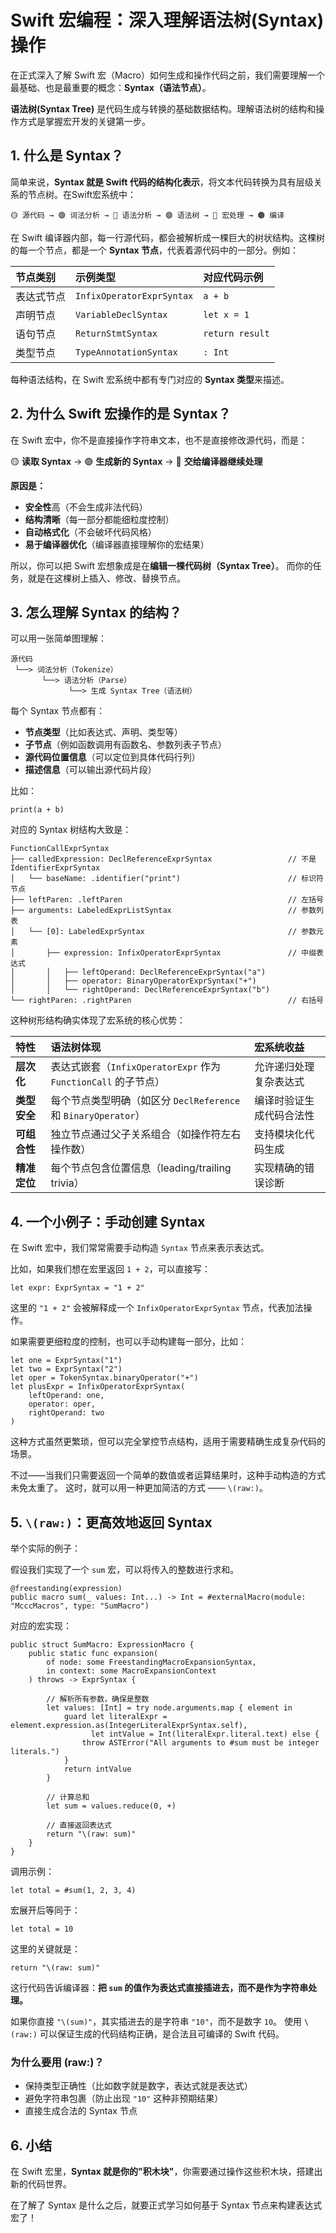 # Swift 宏编程：深入理解语法树(Syntax)操作

在正式深入了解 Swift 宏（Macro）如何生成和操作代码之前，我们需要理解一个最基础、也是最重要的概念：**Syntax（语法节点）**。

**语法树(Syntax Tree)** 是代码生成与转换的基础数据结构。理解语法树的结构和操作方式是掌握宏开发的关键第一步。

## 1. 什么是 Syntax？

简单来说，**Syntax 就是 Swift 代码的结构化表示**，将文本代码转换为具有层级关系的节点树。在Swift宏系统中：

``` 
🟡 源代码 → 🟢 词法分析 → 🔵 语法分析 → 🟣 语法树 → 🔴 宏处理 → 🟤 编译 
```

在 Swift 编译器内部，每一行源代码，都会被解析成一棵巨大的树状结构。这棵树的每一个节点，都是一个 **Syntax 节点**，代表着源代码中的一部分。例如：

| 节点类别   | 示例类型                  | 对应代码示例    |
| :--------- | :------------------------ | :-------------- |
| 表达式节点 | `InfixOperatorExprSyntax` | `a + b`         |
| 声明节点   | `VariableDeclSyntax`      | `let x = 1`     |
| 语句节点   | `ReturnStmtSyntax`        | `return result` |
| 类型节点   | `TypeAnnotationSyntax`    | `: Int`         |

每种语法结构，在 Swift 宏系统中都有专门对应的 **Syntax 类型**来描述。



## 2. 为什么 Swift 宏操作的是 Syntax？

在 Swift 宏中，你不是直接操作字符串文本，也不是直接修改源代码，而是：

🟡 **读取 Syntax** →  🟢 **生成新的 Syntax** →  🔵 **交给编译器继续处理**

**原因是：**

- **安全性**高（不会生成非法代码）
- **结构清晰**（每一部分都能细粒度控制）
- **自动格式化**（不会破坏代码风格）
- **易于编译器优化**（编译器直接理解你的宏结果）

所以，你可以把 Swift 宏想象成是在**编辑一棵代码树（Syntax Tree）**。
而你的任务，就是在这棵树上插入、修改、替换节点。



## 3. 怎么理解 Syntax 的结构？

可以用一张简单图理解：

```
源代码
 └──> 词法分析（Tokenize）
       └──> 语法分析（Parse）
             └──> 生成 Syntax Tree（语法树）
```

每个 Syntax 节点都有：

- **节点类型**（比如表达式、声明、类型等）
- **子节点**（例如函数调用有函数名、参数列表子节点）
- **源代码位置信息**（可以定位到具体代码行列）
- **描述信息**（可以输出源代码片段）

比如：

```
print(a + b)
```

对应的 Syntax 树结构大致是：

```
FunctionCallExprSyntax
├── calledExpression: DeclReferenceExprSyntax                 // 不是 IdentifierExprSyntax
│   └── baseName: .identifier("print")                        // 标识符节点
├── leftParen: .leftParen                                     // 左括号
├── arguments: LabeledExprListSyntax                          // 参数列表
│   └── [0]: LabeledExprSyntax                                // 参数元素
│       ├── expression: InfixOperatorExprSyntax               // 中缀表达式
│       │   ├── leftOperand: DeclReferenceExprSyntax("a")
│       │   ├── operator: BinaryOperatorExprSyntax("+")
│       │   └── rightOperand: DeclReferenceExprSyntax("b")
└── rightParen: .rightParen                                   // 右括号
```

这种树形结构确实体现了宏系统的核心优势：

| 特性         | 语法树体现                                                   | 宏系统收益               |
| :----------- | :----------------------------------------------------------- | :----------------------- |
| **层次化**   | 表达式嵌套（`InfixOperatorExpr` 作为 `FunctionCall` 的子节点） | 允许递归处理复杂表达式   |
| **类型安全** | 每个节点类型明确（如区分 `DeclReference` 和 `BinaryOperator`） | 编译时验证生成代码合法性 |
| **可组合性** | 独立节点通过父子关系组合（如操作符左右操作数）               | 支持模块化代码生成       |
| **精准定位** | 每个节点包含位置信息（leading/trailing trivia）              | 实现精确的错误诊断       |



## 4. 一个小例子：手动创建 Syntax

在 Swift 宏中，我们常常需要手动构造 `Syntax` 节点来表示表达式。

比如，如果我们想在宏里返回 `1 + 2`，可以直接写：

```
let expr: ExprSyntax = "1 + 2"
```

这里的 `"1 + 2"` 会被解释成一个 `InfixOperatorExprSyntax` 节点，代表加法操作。

如果需要更细粒度的控制，也可以手动构建每一部分，比如：

```
let one = ExprSyntax("1")
let two = ExprSyntax("2")
let oper = TokenSyntax.binaryOperator("+")
let plusExpr = InfixOperatorExprSyntax(
    leftOperand: one,
    operator: oper,
    rightOperand: two
)
```

这种方式虽然更繁琐，但可以完全掌控节点结构，适用于需要精确生成复杂代码的场景。

不过——当我们只需要返回一个简单的数值或者运算结果时，这种手动构造的方式未免太重了。
这时，就可以用一种更加简洁的方式 —— `\(raw:)`。



## 5.  `\(raw:)`：更高效地返回 Syntax

举个实际的例子：

假设我们实现了一个 `sum` 宏，可以将传入的整数进行求和。

```
@freestanding(expression)
public macro sum(_ values: Int...) -> Int = #externalMacro(module: "McccMacros", type: "SumMacro")
```

对应的宏实现：

```
public struct SumMacro: ExpressionMacro {
    public static func expansion(
        of node: some FreestandingMacroExpansionSyntax,
        in context: some MacroExpansionContext
    ) throws -> ExprSyntax {
        
        // 解析所有参数，确保是整数
        let values: [Int] = try node.arguments.map { element in
            guard let literalExpr = element.expression.as(IntegerLiteralExprSyntax.self),
                  let intValue = Int(literalExpr.literal.text) else {
                throw ASTError("All arguments to #sum must be integer literals.")
            }
            return intValue
        }
        
        // 计算总和
        let sum = values.reduce(0, +)

        // 直接返回表达式
        return "\(raw: sum)"
    }
}
```

调用示例：

```
let total = #sum(1, 2, 3, 4)
```

宏展开后等同于：

```
let total = 10
```

这里的关键就是：

```
return "\(raw: sum)"
```

这行代码告诉编译器：**把 `sum` 的值作为表达式直接插进去，而不是作为字符串处理。**

如果你直接 `"\(sum)"`，其实插进去的是字符串 `"10"`，而不是数字 `10`。
使用 `\(raw:)` 可以保证生成的代码结构正确，是合法且可编译的 Swift 代码。

### 为什么要用 (raw:)？

- 保持类型正确性（比如数字就是数字，表达式就是表达式）
- 避免字符串包裹（防止出现 `"10"` 这种非预期结果）
- 直接生成合法的 Syntax 节点



## 6. 小结

在 Swift 宏里，**Syntax 就是你的"积木块"**，你需要通过操作这些积木块，搭建出新的代码世界。


在了解了 Syntax 是什么之后，就要正式学习如何基于 Syntax 节点来构建表达式宏了！





